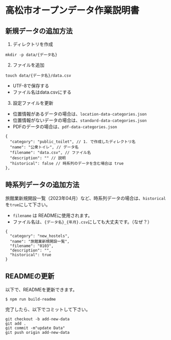 # 高松市オープンデータ作業説明書

## 新規データの追加方法

1. ディレクトリを作成

```
mkdir -p data/{データ名}
```

2. ファイルを追加

```
touch data/{データ名}/data.csv
```

- UTF-8で保存する
- ファイル名はdata.csvにする

3. 設定ファイルを更新

- 位置情報があるデータの場合は、`location-data-categories.json`
- 位置情報がないデータの場合は、`standard-data-categories.json`
- PDFのデータの場合は、`pdf-data-categories.json`

```
{
  "category": "public_toilet", // 1. で作成したディレクトリ名
  "name": "公衆トイレ", // データ名
  "filename": "data.csv", // ファイル名
  "description": "" // 説明
  "historical": false // 時系列のデータを含む場合は true
},
```

## 時系列データの追加方法

旅館業新規開設一覧（2023年04月）など、時系列データの場合は、`historical`を`true`にして下さい。
- `filename` は READMEに使用されます。
- ファイル名は、`{データ名}_{年月}.csv`にしても大丈夫です。（なぜ？）


```
{
  "category": "new_hostels",
  "name": "旅館業新規開設一覧",
  "filename": "0103",
  "description": "",
  "historical": true
}
```


## READMEの更新

以下で、READMEを更新できます。

```
$ npm run build-readme
```

完了したら、以下でコミットして下さい。

```
git checkout -b add-new-data
git add .
git commit -m"update Data"
git push origin add-new-data
```